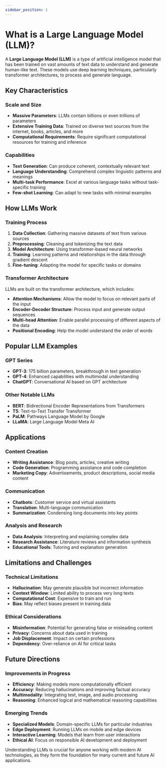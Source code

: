 ```yaml
---
sidebar_position: 1
---
```


# What is a Large Language Model (LLM)?

A **Large Language Model (LLM)** is a type of artificial intelligence model that has been trained on vast amounts of text data to understand and generate human-like text. These models use deep learning techniques, particularly transformer architectures, to process and generate language.

## Key Characteristics

### Scale and Size
- **Massive Parameters**: LLMs contain billions or even trillions of parameters
- **Extensive Training Data**: Trained on diverse text sources from the internet, books, articles, and more
- **Computational Requirements**: Require significant computational resources for training and inference

### Capabilities
- **Text Generation**: Can produce coherent, contextually relevant text
- **Language Understanding**: Comprehend complex linguistic patterns and meanings
- **Multi-task Performance**: Excel at various language tasks without task-specific training
- **Few-shot Learning**: Can adapt to new tasks with minimal examples

## How LLMs Work

### Training Process
1. **Data Collection**: Gathering massive datasets of text from various sources
2. **Preprocessing**: Cleaning and tokenizing the text data
3. **Model Architecture**: Using transformer-based neural networks
4. **Training**: Learning patterns and relationships in the data through gradient descent
5. **Fine-tuning**: Adapting the model for specific tasks or domains

### Transformer Architecture
LLMs are built on the transformer architecture, which includes:
- **Attention Mechanisms**: Allow the model to focus on relevant parts of the input
- **Encoder-Decoder Structure**: Process input and generate output sequences
- **Multi-head Attention**: Enable parallel processing of different aspects of the data
- **Positional Encoding**: Help the model understand the order of words

## Popular LLM Examples

### GPT Series
- **GPT-3**: 175 billion parameters, breakthrough in text generation
- **GPT-4**: Enhanced capabilities with multimodal understanding
- **ChatGPT**: Conversational AI based on GPT architecture

### Other Notable LLMs
- **BERT**: Bidirectional Encoder Representations from Transformers
- **T5**: Text-to-Text Transfer Transformer
- **PaLM**: Pathways Language Model by Google
- **LLaMA**: Large Language Model Meta AI

## Applications

### Content Creation
- **Writing Assistance**: Blog posts, articles, creative writing
- **Code Generation**: Programming assistance and code completion
- **Marketing Copy**: Advertisements, product descriptions, social media content

### Communication
- **Chatbots**: Customer service and virtual assistants
- **Translation**: Multi-language communication
- **Summarization**: Condensing long documents into key points

### Analysis and Research
- **Data Analysis**: Interpreting and explaining complex data
- **Research Assistance**: Literature reviews and information synthesis
- **Educational Tools**: Tutoring and explanation generation

## Limitations and Challenges

### Technical Limitations
- **Hallucination**: May generate plausible but incorrect information
- **Context Window**: Limited ability to process very long texts
- **Computational Cost**: Expensive to train and run
- **Bias**: May reflect biases present in training data

### Ethical Considerations
- **Misinformation**: Potential for generating false or misleading content
- **Privacy**: Concerns about data used in training
- **Job Displacement**: Impact on certain professions
- **Dependency**: Over-reliance on AI for critical tasks

## Future Directions

### Improvements in Progress
- **Efficiency**: Making models more computationally efficient
- **Accuracy**: Reducing hallucinations and improving factual accuracy
- **Multimodality**: Integrating text, image, and audio processing
- **Reasoning**: Enhanced logical and mathematical reasoning capabilities

### Emerging Trends
- **Specialized Models**: Domain-specific LLMs for particular industries
- **Edge Deployment**: Running LLMs on mobile and edge devices
- **Interactive Learning**: Models that learn from user interactions
- **Ethical AI**: Focus on responsible AI development and deployment

Understanding LLMs is crucial for anyone working with modern AI technologies, as they form the foundation for many current and future AI applications.